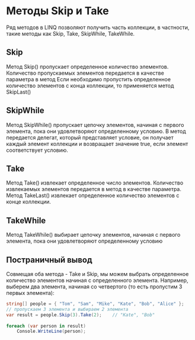 # Методы Skip и Take
Ряд методов в LINQ позволяют получить часть коллекции, в частности, такие методы как Skip, Take, SkipWhile, TakeWhile.


## Skip
Метод Skip() пропускает определенное количество элементов. Количество пропускаемых элементов передается в качестве параметра в метод
Если необходимо пропустить определенное количество элементов с конца коллекции, то применяется метод SkipLast()

## SkipWhile
Метод SkipWhile() пропускает цепочку элементов, начиная с первого элемента, пока они удовлетворяют определенному условию.
В метод передается делегат, который представляет условие, он получает каждый элемент коллекции и возвращает значение true, если элемент соответствует условию.

## Take
Метод Take() извлекает определенное число элементов. Количество извлекаемых элементов передается в метод в качестве параметра. 
Метод TakeLast() извлекает определенное количество элементов с конце коллекции.

## TakeWhile
Метод TakeWhile() выбирает цепочку элементов, начиная с первого элемента, пока они удовлетворяют определенному условию

## Постраничный вывод
Совмещая оба метода - Take и Skip, мы можем выбрать определенное количество элементов начиная с определенного элемента. Например, выберем два элемента, начиная со четвертого (то есть пропустим 3 первых элемента):
```C#
string[] people = { "Tom", "Sam", "Mike", "Kate", "Bob", "Alice" };
// пропускаем 3 элемента и выбираем 2 элемента
var result = people.Skip(3).Take(2);    // "Kate", "Bob"
 
foreach (var person in result)
    Console.WriteLine(person);
```

